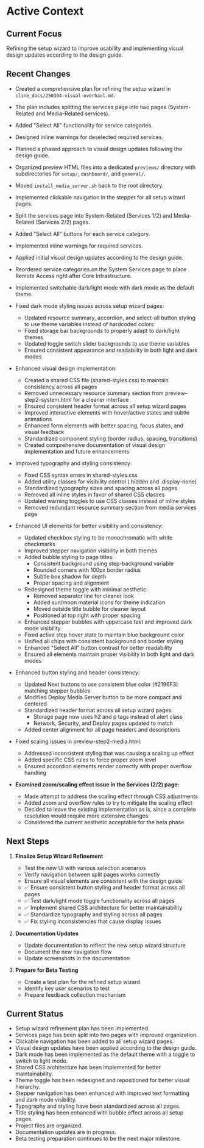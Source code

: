 # Active Context

## Current Focus

Refining the setup wizard to improve usability and implementing visual design updates according to the design guide.

## Recent Changes

* Created a comprehensive plan for refining the setup wizard in `cline_docs/250304-visual-overhaul.md`.
* The plan includes splitting the services page into two pages (System-Related and Media-Related services).
* Added "Select All" functionality for service categories.
* Designed inline warnings for deselected required services.
* Planned a phased approach to visual design updates following the design guide.
* Organized preview HTML files into a dedicated `previews/` directory with subdirectories for `setup/`, `dashboard/`, and `general/`.
* Moved `install_media_server.sh` back to the root directory.
* Implemented clickable navigation in the stepper for all setup wizard pages.
* Split the services page into System-Related (Services 1/2) and Media-Related (Services 2/2) pages.
* Added "Select All" buttons for each service category.
* Implemented inline warnings for required services.
* Applied initial visual design updates according to the design guide.
* Reordered service categories on the System Services page to place Remote Access right after Core Infrastructure.
* Implemented switchable dark/light mode with dark mode as the default theme.

* Fixed dark mode styling issues across setup wizard pages:
  * Updated resource summary, accordion, and select-all button styling to use theme variables instead of hardcoded colors
  * Fixed storage bar backgrounds to properly adapt to dark/light themes
  * Updated toggle switch slider backgrounds to use theme variables
  * Ensured consistent appearance and readability in both light and dark modes

* Enhanced visual design implementation:
  * Created a shared CSS file (shared-styles.css) to maintain consistency across all pages
  * Removed unnecessary resource summary section from preview-step2-system.html for a cleaner interface
  * Ensured consistent header format across all setup wizard pages
  * Improved interactive elements with hover/active states and subtle animations
  * Enhanced form elements with better spacing, focus states, and visual feedback
  * Standardized component styling (border radius, spacing, transitions)
  * Created comprehensive documentation of visual design implementation and future enhancements

* Improved typography and styling consistency:
  * Fixed CSS syntax errors in shared-styles.css
  * Added utility classes for visibility control (.hidden and .display-none)
  * Standardized typography sizes and spacing across all pages
  * Removed all inline styles in favor of shared CSS classes
  * Updated warning toggles to use CSS classes instead of inline styles
  * Removed redundant resource summary section from media services page

* Enhanced UI elements for better visibility and consistency:
  * Updated checkbox styling to be monochromatic with white checkmarks
  * Improved stepper navigation visibility in both themes
  * Added bubble styling to page titles:
    * Consistent background using step-background variable
    * Rounded corners with 100px border radius
    * Subtle box shadow for depth
    * Proper spacing and alignment
  * Redesigned theme toggle with minimal aesthetic:
    * Removed separator line for cleaner look
    * Added sun/moon material icons for theme indication
    * Moved outside title bubble for cleaner layout
    * Positioned at top right with proper spacing
  * Enhanced stepper bubbles with uppercase text and improved dark mode visibility
  * Fixed active step hover state to maintain blue background color
  * Unified all chips with consistent background and border styling
  * Enhanced "Select All" button contrast for better readability
  * Ensured all elements maintain proper visibility in both light and dark modes

* Enhanced button styling and header consistency:
   * Updated Next buttons to use consistent blue color (#2196F3) matching stepper bubbles
   * Modified Deploy Media Server button to be more compact and centered
   * Standardized header format across all setup wizard pages:
     * Storage page now uses h2 and p tags instead of alert class
     * Network, Security, and Deploy pages updated to match
   * Added center alignment for all page headers and descriptions
* Fixed scaling issues in preview-step2-media.html:
  * Addressed inconsistent styling that was causing a scaling up effect
  * Added specific CSS rules to force proper zoom level
  * Ensured accordion elements render correctly with proper overflow handling

* **Examined zoom/scaling effect issue in the Services (2/2) page:**
   * Made attempt to address the scaling effect through CSS adjustments
   * Added zoom and overflow rules to try to mitigate the scaling effect
   * Decided to leave the existing implementation as is, since a complete resolution would require more extensive changes
   * Considered the current aesthetic acceptable for the beta phase

## Next Steps

1. **Finalize Setup Wizard Refinement**
   * Test the new UI with various selection scenarios
   * Verify navigation between split pages works correctly
   * Ensure all visual elements are consistent with the design guide
   * ✅ Ensure consistent button styling and header format across all pages
   * ✅ Test dark/light mode toggle functionality across all pages
   * ✅ Implement shared CSS architecture for better maintainability
   * ✅ Standardize typography and styling across all pages  
   * ✅ Fix styling inconsistencies that cause display issues

2. **Documentation Updates**
   * Update documentation to reflect the new setup wizard structure
   * Document the new navigation flow
   * Update screenshots in the documentation

3. **Prepare for Beta Testing**
   * Create a test plan for the refined setup wizard
   * Identify key user scenarios to test
   * Prepare feedback collection mechanism

## Current Status

* Setup wizard refinement plan has been implemented.
* Services page has been split into two pages with improved organization.
* Clickable navigation has been added to all setup wizard pages.
* Visual design updates have been applied according to the design guide.
* Dark mode has been implemented as the default theme with a toggle to switch to light mode.
* Shared CSS architecture has been implemented for better maintainability.
* Theme toggle has been redesigned and repositioned for better visual hierarchy.
* Stepper navigation has been enhanced with improved text formatting and dark mode visibility.
* Typography and styling have been standardized across all pages.
* Title styling has been enhanced with bubble effect across all setup pages.
* Project files are organized.
* Documentation updates are in progress.
* Beta testing preparation continues to be the next major milestone.